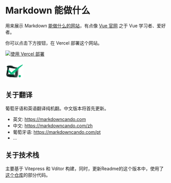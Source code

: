 # Markdown 能做什么

用来展示 Markdown [能做什么的网站](https://www.markdowncando.com/)，有点像 [Vue 官网][vue] 之于 Vue 学习者、爱好者。

你可以点击下方按钮，在 Vercel 部署这个网站。

[![使用 Vercel 部署](https://vercel.com/button)](https://vercel.com/import/project?template=https://github.com/gantrol/markdown-can-do)


![图标](/public/logo-mini.png)

## 关于翻译

葡萄牙语和英语翻译纯机翻。中文版本将首先更新。

- 英文: https://markdowncando.com
- 中文: https://markdowncando.com/zh
- 葡萄牙语: https://markdowncando.com/pt
- ...

## 关于技术栈

主要基于 Vitepress 和 Vditor 构建，同时，更新Readme的这个版本中，使用了[这个仓库](https://github.com/vuejs/docs/tree/main/src/tutorial)的部分代码。

[vue]: https://vuejs.org
